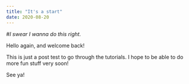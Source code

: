 ```yaml
---
title: "It's a start"
date: 2020-08-20
---
```


#*I swear I wanna do this right.*

Hello again, and welcome back!

This is just a post test to go through the tutorials. I hope to be able to do more fun stuff very soon!

See ya!
